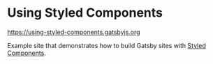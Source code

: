 # Using Styled Components

https://using-styled-components.gatsbyjs.org

Example site that demonstrates how to build Gatsby sites with
[Styled Components](https://www.styled-components.com/).
